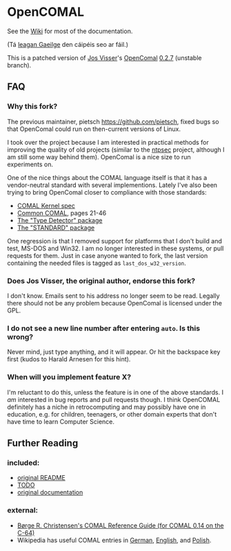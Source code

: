 # OpenCOMAL

See the [Wiki](https://github.com/poldy/OpenCOMAL/wiki) for most of the
documentation.

(Tá [leagan Gaeilge](LÉIGHMÉ.md) den cáipéis seo ar fáil.)

This is a patched version of [Jos Visser](http://www.josvisser.nl/)'s
[OpenComal](http://www.josvisser.nl/opencomal/)
[0.2.7](http://www.josvisser.nl/opencomal/opencomal-0.2.7-pre1-work.tar.gz) (unstable branch).

## FAQ

### Why this fork?

The previous maintainer, pietsch <https://github.com/pietsch>, fixed
bugs so that OpenComal could run on then-current versions of Linux.

I took over the project because I am interested in practical
methods for improving the quality of old projects (similar to the
[ntpsec](https://www.ntpsec.org/) project, although I am still
some way behind them). OpenComal is a nice size to run experiments
on.

One of the nice things about the COMAL language itself is
that it has a vendor-neutral standard with several implementions.
Lately I've also been trying to bring OpenComal closer to compliance
with those standards:

* [COMAL Kernel spec](http://datamuseum.dk/wiki/COMAL/standardization#TeleNova.2C_Nyn.C3.A4shamn.2C_Sweden._March_13_to_16.2C_1985)
* [Common COMAL](https://archive.org/download/COMAL_Today_Issue_24), pages 21-46
* [The "Type Detector" package](samples/examples/computer.md)
* [The "STANDARD" package](samples/examples/standard.md)

One regression is that I removed support for platforms that I don't
build and test, MS-DOS and Win32.
I am no longer interested in these systems, or pull requests for them.
Just in case anyone wanted to fork,
the last version containing the needed files is tagged as `last_dos_w32_version`.

### Does Jos Visser, the original author, endorse this fork?

I don't know.
Emails sent to his address no longer seem to be read.
Legally there should not
be any problem because OpenComal is licensed under the GPL.

### I do not see a new line number after entering `auto`. Is this wrong?

Never mind, just type anything, and it will appear. Or hit the
backspace key first (kudos to Harald Arnesen for this hint).

### When will you implement feature X?

I'm reluctant to do this, unless the feature is in one of the above
standards. I *am* interested in bug reports and pull requests
though. I think OpenCOMAL definitely has a niche in retrocomputing
and may possibly have one in education, e.g. for children, teenagers, or
other domain experts
that don't have time to learn Computer Science.

## Further Reading

### included:
* [original README](README.orig)
* [TODO](https://github.com/poldy/OpenCOMAL/wiki/TODO)
* [original documentation](doc/)

### external:
* [Børge R. Christensen's COMAL Reference Guide (for COMAL 0.14 on the C-64)](http://www.c64-wiki.de/index.php/COMAL_Reference_Guide)
* Wikipedia has useful COMAL entries in
  [German](https://de.wikipedia.org/wiki/COMAL),
  [English](https://en.wikipedia.org/wiki/COMAL), and
  [Polish](https://pl.wikipedia.org/wiki/Comal).
